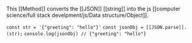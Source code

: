 This [[Method]] converts the [[JSON]] [[string]] into the js [[computer science/full stack develpment/js/Data structure/Object]].

`const str = '{"greeting": "hello"}'`
`const jsonObj = [[JSON.parse]].(str);`
`console.log(jsonObj) // {"greeting": "hello"}`